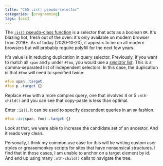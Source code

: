 ```yaml
---
title: "CSS :is() pseudo-selector"
categories: [programming]
tags: [css]
---
```


The [`:is()` pseudo-class function][1] is a selector that acts as a boolean `OR`.
It's blazing hot, fresh out of the oven:
it's only available on modern browser from 2018+.
As of today (2020-10-20), it appears to be on all modern browsers but will probably require polyfill for the next few years.

[1]: https://developer.mozilla.org/en-US/docs/Web/CSS/:is

It's value is in reducing duplication in query selector.
Previously, if you want to match all `span` and `p` under `#foo`, you would use a [*selector list*][2].
This is a comma-separated list of independent selectors.
In this case, the duplication is that `#foo` will need to specified twice:

``` CSS
#foo span .target,
#foo p .target {}
```

[2]: https://developer.mozilla.org/en-US/docs/Web/CSS/Selector_list

Replace `#foo` with a more complex query, one that involves 4 or 5 `:nth-child()` and you can see that copy-paste is
less than optimal.

Enter `:is()`.
It can be used to specify descendent queries in an `OR` fashion.

``` CSS
#foo :is(span, foo) .target {}
```

Look at that, we were able to increase the candidate set of an ancestor.
And it reads very clean.

Personally, I think my common use case for this will be writing custom user styles or greasemonkey scripts for sites
that have nonsensical structures.
I find that in those cases, I am unable to anchor on a target element by id.
And end up using many `:nth-child()` calls to navigate the tree.
